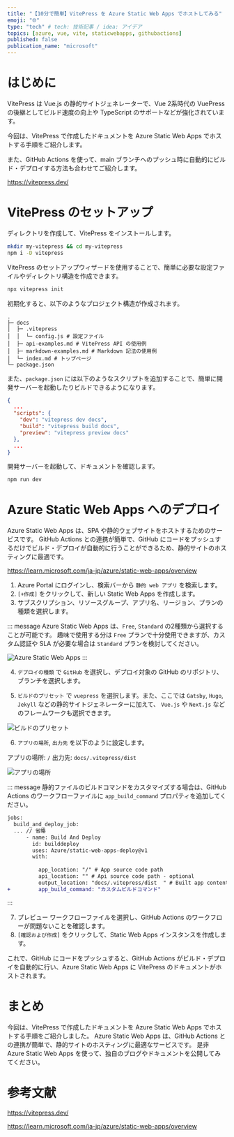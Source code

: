 ```yaml
---
title: "【10分で簡単】VitePress を Azure Static Web Apps でホストしてみる"
emoji: "🌐"
type: "tech" # tech: 技術記事 / idea: アイデア
topics: [azure, vue, vite, staticwebapps, githubactions]
published: false
publication_name: "microsoft"
---
```


# はじめに

VitePress は Vue.js の静的サイトジェネレーターで、Vue 2系時代の VuePress の後継としてビルド速度の向上や TypeScript のサポートなどが強化されています。

今回は、VitePress で作成したドキュメントを Azure Static Web Apps でホストする手順をご紹介します。

また、GitHub Actions を使って、main ブランチへのプッシュ時に自動的にビルド・デプロイする方法も合わせてご紹介します。

https://vitepress.dev/

# VitePress のセットアップ

ディレクトリを作成して、VitePress をインストールします。

```bash
mkdir my-vitepress && cd my-vitepress
npm i -D vitepress
```

VitePress のセットアップウィザードを使用することで、簡単に必要な設定ファイルやディレクトリ構造を作成できます。

```bash
npx vitepress init
```

初期化すると、以下のようなプロジェクト構造が作成されます。

```
.
├─ docs
│  ├─ .vitepress
│  │  └─ config.js # 設定ファイル
│  ├─ api-examples.md # VitePress API の使用例
│  ├─ markdown-examples.md # Markdown 記法の使用例
│  └─ index.md # トップページ
└─ package.json
```

また、`package.json` には以下のようなスクリプトを追加することで、簡単に開発サーバーを起動したりビルドできるようになります。

```json
{
  ...
  "scripts": {
    "dev": "vitepress dev docs",
    "build": "vitepress build docs",
    "preview": "vitepress preview docs"
  },
  ...
}
```

開発サーバーを起動して、ドキュメントを確認します。

```bash
npm run dev
```

# Azure Static Web Apps へのデプロイ

Azure Static Web Apps は、SPA や静的ウェブサイトをホストするためのサービスです。
GitHub Actions との連携が簡単で、GitHub にコードをプッシュするだけでビルド・デプロイが自動的に行うことができるため、静的サイトのホスティングに最適です。

https://learn.microsoft.com/ja-jp/azure/static-web-apps/overview

1. Azure Portal にログインし、検索バーから `静的 web アプリ` を検索します。
2. `[+作成]` をクリックして、新しい Static Web Apps を作成します。
3. サブスクリプション、リソースグループ、アプリ名、リージョン、プランの種類を選択します。

::: message
Azure Static Web Apps は、`Free`, `Standard` の2種類から選択することが可能です。
趣味で使用する分は `Free` プランで十分使用できますが、カスタム認証や SLA が必要な場合は `Standard` プランを検討してください。

![Azure Static Web Apps](/images/20240325_vitepress_static_web_apps/azure-static-web-apps-plan.png)
:::

4. `デプロイの種類` で `GitHub` を選択し、デプロイ対象の GitHub のリポジトリ、ブランチを選択します。

5. `ビルドのプリセット` で `vuepress` を選択します。また、ここでは `Gatsby`, `Hugo`, `Jekyll` などの静的サイトジェネレーターに加えて、 `Vue.js` や `Next.js` などのフレームワークも選択できます。

![ビルドのプリセット](/images/20240325_vitepress_static_web_apps/build-preset.png)

6. `アプリの場所`, `出力先` を以下のように設定します。

アプリの場所: `/`
出力先: `docs/.vitepress/dist`

![アプリの場所](/images/20240325_vitepress_static_web_apps/app-location.png)

::: message
静的ファイルのビルドコマンドをカスタマイズする場合は、GitHub Actions のワークフローファイルに  `app_build_command` プロパティを追加してください。

```diff yml
jobs:
  build_and_deploy_job:
  ... // 省略
      - name: Build And Deploy
        id: builddeploy
        uses: Azure/static-web-apps-deploy@v1
        with:
          
          app_location: "/" # App source code path
          api_location: "" # Api source code path - optional
          output_location: "docs/.vitepress/dist  " # Built app content directory - optional
+         app_build_command: "カスタムビルドコマンド"
```
:::

7. プレビュー ワークフローファイルを選択し、GitHub Actions のワークフローが問題ないことを確認します。
8. `[確認および作成]` をクリックして、Static Web Apps インスタンスを作成します。

これで、GitHub にコードをプッシュすると、GitHub Actions がビルド・デプロイを自動的に行い、Azure Static Web Apps に VitePress のドキュメントがホストされます。

# まとめ

今回は、VitePress で作成したドキュメントを Azure Static Web Apps でホストする手順をご紹介しました。
Azure Static Web Apps は、GitHub Actions との連携が簡単で、静的サイトのホスティングに最適なサービスです。
是非 Azure Static Web Apps を使って、独自のブログやドキュメントを公開してみてください。

# 参考文献

https://vitepress.dev/

https://learn.microsoft.com/ja-jp/azure/static-web-apps/overview
